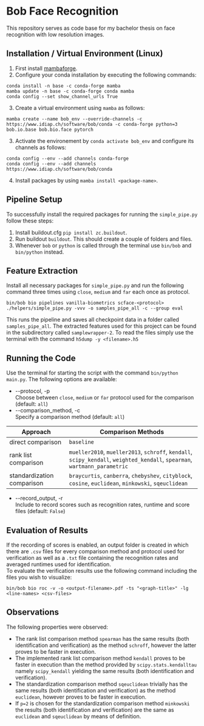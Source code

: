 # Bob Face Recognition
This repository serves as code base for my bachelor thesis on face recognition with low resolution images.

## Installation / Virtual Environment (Linux)
1. First install [mambaforge](https://github.com/conda-forge/miniforge#mambaforge).
2. Configure your conda installation by executing the following commands:
```
conda install -n base -c conda-forge mamba
mamba update -n base -c conda-forge conda mamba
conda config --set show_channel_urls True
```
3. Create a virtual environment using `mamba` as follows:
```
mamba create --name bob_env --override-channels -c https://www.idiap.ch/software/bob/conda -c conda-forge python=3 bob.io.base bob.bio.face pytorch  
```
3. Activate the environement by `conda activate bob_env` and configure its channels as follows:
```
conda config --env --add channels conda-forge
conda config --env --add channels https://www.idiap.ch/software/bob/conda
```
4. Install packages by using `mamba install <package-name>`.

## Pipeline Setup
To successfully install the required packages for running the `simple_pipe.py` follow these steps:

1. Install buildout.cfg `pip install zc.buildout`.
2. Run buildout `buildout`. This should create a couple of folders and files.
3. Whenever `bob` or `python` is called through the terminal use `bin/bob` and `bin/python` instead.

## Feature Extraction
Install all necessary packages for `simple_pipe.py` and run the following command three times using `close`, `medium` and `far` each once as protocol.
```
bin/bob bio pipelines vanilla-biometrics scface-<protocol> ./helpers/simple_pipe.py -vvv -o samples_pipe_all -c --group eval
```
This runs the pipeline and saves all checkpoint data in a folder called `samples_pipe_all`. The extracted features used for this project can be found in the subdirectory called `samplewrapper-2`. To read the files simply use the terminal with the command `h5dump -y <filename>.h5`

## Running the Code
Use the terminal for starting the script with the command `bin/python main.py`. The following options are available:
* --protocol, -p\
Choose between `close`, `medium` or `far` protocol used for the comparison (default: `all`)
* --comparison_method, -c\
Specify a comparison method (default: `all`)

| Approach                   | Comparison Methods                                                                                                         |
|----------------------------|----------------------------------------------------------------------------------------------------------------------------|
| direct comparison          | `baseline`                                                                                                                 |
| rank list comparison       | `mueller2010`, `mueller2013`, `schroff`, `kendall`, `scipy_kendall`, `weighted_kendall`, `spearman`, `wartmann_parametric` |
| standardization comparison | `braycurtis`, `canberra`, `chebyshev`, `cityblock`, `cosine`, `euclidean`, `minkowski`, `sqeuclidean`                      |

* --record_output, -r\
Include to record scores such as recognition rates, runtime and score files (default: `False`)

## Evaluation of Results
If the recording of scores is enabled, an output folder is created in which there are `.csv` files for every comparison method and protocol used for verification as well as a `.txt` file containing the recognition rates and averaged runtimes used for identification.\
To evaluate the verification results use the following command including the files you wish to visualize:
```
bin/bob bio roc -v -o <output-filename>.pdf -ts "<graph-title>" -lg <line-names> <csv-files>
```

## Observations
The following properties were observed:
* The rank list comparison method `spearman` has the same results (both identification and verification) as the method `schroff`, however the latter proves to be faster in execution.
* The implemented rank list comparison method `kendall` proves to be faster in execution than the method provided by `scipy.stats.kendalltau` namely `scipy_kendall` yielding the same results  (both identification and verification).
* The standardization comparison method `sqeuclidean` trivially has the same results (both identification and verification) as the method `euclidean`, however proves to be faster in execution.
* If `p=2` is chosen for the standardization comparison method `minkowski` the results (both identification and verification) are the same as `euclidean` and `sqeuclidean` by means of definition.
